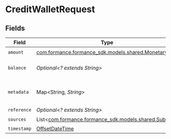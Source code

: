 # CreditWalletRequest


## Fields

| Field                                                                                     | Type                                                                                      | Required                                                                                  | Description                                                                               |
| ----------------------------------------------------------------------------------------- | ----------------------------------------------------------------------------------------- | ----------------------------------------------------------------------------------------- | ----------------------------------------------------------------------------------------- |
| `amount`                                                                                  | [com.formance.formance_sdk.models.shared.Monetary](../../models/shared/Monetary.md)       | :heavy_check_mark:                                                                        | N/A                                                                                       |
| `balance`                                                                                 | *Optional<? extends String>*                                                              | :heavy_minus_sign:                                                                        | The balance to credit                                                                     |
| `metadata`                                                                                | Map<String, *String*>                                                                     | :heavy_check_mark:                                                                        | Metadata associated with the wallet.                                                      |
| `reference`                                                                               | *Optional<? extends String>*                                                              | :heavy_minus_sign:                                                                        | N/A                                                                                       |
| `sources`                                                                                 | List<[com.formance.formance_sdk.models.shared.Subject](../../models/shared/Subject.md)>   | :heavy_check_mark:                                                                        | N/A                                                                                       |
| `timestamp`                                                                               | [OffsetDateTime](https://docs.oracle.com/javase/8/docs/api/java/time/OffsetDateTime.html) | :heavy_minus_sign:                                                                        | N/A                                                                                       |